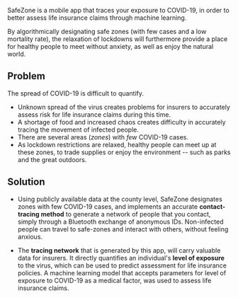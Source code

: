 SafeZone is a mobile app that traces your exposure to COVID-19, in order to better assess life insurance claims through machine learning. 

By algorithmically designating safe zones (with few cases and a low mortality rate), the relaxation of lockdowns will furthermore provide a place for healthy people to meet without anxiety, as well as enjoy the natural world.

## Problem
The spread of COVID-19 is difficult to quantify.
* Unknown spread of the virus creates problems for insurers to accurately assess risk for life insurance claims during this time. 
* A shortage of food and increased chaos creates difficulty in accurately tracing the movement of infected people.
* There are several areas (_zones_) with _few_ COVID-19 cases.
* As lockdown restrictions are relaxed, healthy people can meet up at these zones, to trade supplies or enjoy the environment -- such as parks and the great outdoors. 

<!-- > "This is \[nature's\] warning shot... It's human behaviour that causes it and there will be more in the future unless we change." (Andrew Cunningham, Zoological Society of London) -->


## Solution
* Using publicly available data at the county level, SafeZone designates zones with few COVID-19 cases, and implements an accurate **contact-tracing method** to generate a network of people that you contact, simply through a Bluetooth exchange of anonymous IDs. Non-infected people can travel to safe-zones and interact with others, without feeling anxious.
<!--If someone begins to feel symptoms of COVID-19, all they hve to do is update their profile, which sends an alert to everyone they've contacted, warning them to stay home and prevent further spread of the virus.-->

* The **tracing network** that is generated by this app, will carry valuable data for insurers. It directly quantifies an individual's **level of exposure** to the virus, which can be used to predict assessment for life insurance policies. A machine learning model that accepts parameters for level of exposure to COVID-19 as a medical factor, was used to assess life insurance claims.
